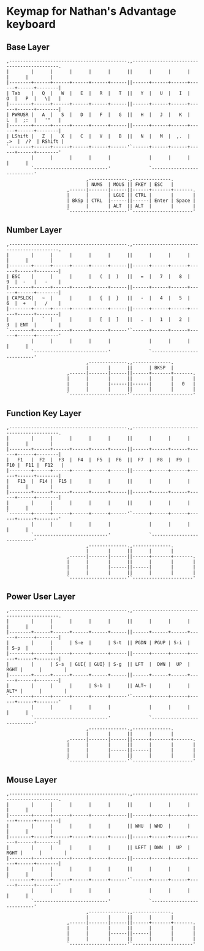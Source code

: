 # Keymap for Nathan's Advantage keyboard


## Base Layer

	,-------------------------------------------.,-------------------------------------------.
	|        |      |      |      |      |      ||      |      |      |      |      |        |
	|--------+------+------+------+------+------||------+------+------+------+------+--------|
	| Tab    |   Q  |   W  |   E  |   R  |   T  ||   Y  |   U  |   I  |   O  |   P  |   \|   |
	|--------+------+------+------+------+------||------+------+------+------+------+--------|
	| PWRUSR |   A  |   S  |   D  |   F  |   G  ||   H  |   J  |   K  |   L  |  ;:  |   '"   |
	|--------+------+------+------+------+------||------+------+------+------+------+--------|
	| LShift |   Z  |   X  |   C  |   V  |   B  ||   N  |   M  |  ,.  |  .>  |  /?  | RShift |
	`--------+------+------+------+------+------'`------+------+------+------+------+--------'
	         |      |      |      |      |              |      |      |      |      |
	         `---------------------------'              `---------------------------'
	                             ,--------------.,--------------.
	                             | NUMS  | MOUS || FKEY | ESC   |
	                      ,------|-------|------||------+-------+-------.
	                      |      |       | LGUI || CTRL |       |       |
	                      | BkSp | CTRL  |------||------| Enter | Space |
	                      |      |       | ALT  || ALT  |       |       |
	                      `---------------------'`----------------------'


## Number Layer

	,-------------------------------------------.,-------------------------------------------.
	|        |      |      |      |      |      ||      |      |      |      |      |        |
	|--------+------+------+------+------+------||------+------+------+------+------+--------|
	| ESC    |      |      |      |   (  |  )   ||   =  |   7  |   8  |   9  |  -   |   -    |
	|--------+------+------+------+------+------||------+------+------+------+------+--------|
	| CAPSLCK|   ~  |      |      |   {  |  }   ||   -  |   4  |   5  |   6  |  +   |   /    |
	|--------+------+------+------+------+------||------+------+------+------+------+--------|
	|        |   `  |      |      |   [  |  ]   ||   .  |   1  |   2  |   3  | ENT  |        |
	`--------+------+------+------+------+------'`------+------+------+------+------+--------'
	         |      |      |      |      |              |      |      |      |      |
	         `---------------------------'              `---------------------------'
	                             ,--------------.,--------------.
	                             |       |      ||      | BKSP  |
	                      ,------|-------|------||------+-------+-------.
	                      |      |       |      ||      |       |       |
	                      |      |       |------||------|       |   0   |
	                      |      |       |      ||      |       |       |
	                      `---------------------'`----------------------'


## Function Key Layer

	,-------------------------------------------.,-------------------------------------------.
	|        |      |      |      |      |      ||      |      |      |      |      |        |
	|--------+------+------+------+------+------||------+------+------+------+------+--------|
	|   F1   |  F2  |  F3  |  F4  |  F5  |  F6  ||  F7  |  F8  |  F9  |  F10 |  F11 |  F12   |
	|--------+------+------+------+------+------||------+------+------+------+------+--------|
	|   F13  |  F14 |  F15 |      |      |      ||      |      |      |      |      |        |
	|--------+------+------+------+------+------||------+------+------+------+------+--------|
	|        |      |      |      |      |      ||      |      |      |      |      |        |
	`--------+------+------+------+------+------'`------+------+------+------+------+--------'
	         |      |      |      |      |              |      |      |      |      |
	         `---------------------------'              `---------------------------'
	                             ,--------------.,--------------.
	                             |       |      ||      |       |
	                      ,------|-------|------||------+-------+-------.
	                      |      |       |      ||      |       |       |
	                      |      |       |------||------|       |       |
	                      |      |       |      ||      |       |       |
	                      `---------------------'`----------------------'


## Power User Layer

	,-------------------------------------------.,-------------------------------------------.
	|        |      |      |      |      |      ||      |      |      |      |      |        |
	|--------+------+------+------+------+------||------+------+------+------+------+--------|
	|        |      |      | S-e  |      | S-t  || PGDN | PGUP | S-i  |      | S-p  |        |
	|--------+------+------+------+------+------||------+------+------+------+------+--------|
	|        |      | S-s  | GUI{ | GUI} | S-g  || LFT  |  DWN |  UP  | RGHT |      |        |
	|--------+------+------+------+------+------||------+------+------+------+------+--------|
	|        |      |      |      | S-b  |      || ALT~ |      |      | ALT* |      |        |
	`--------+------+------+------+------+------'`------+------+------+------+------+--------'
	         |      |      |      |      |              |      |      |      |      |
	         `---------------------------'              `---------------------------'
	                             ,--------------.,--------------.
	                             |       |      ||      |       |
	                      ,------|-------|------||------+-------+-------.
	                      |      |       |      ||      |       |       |
	                      |      |       |------||------|       |       |
	                      |      |       |      ||      |       |       |
	                      `---------------------'`----------------------'


## Mouse Layer

	,-------------------------------------------.,-------------------------------------------.
	|        |      |      |      |      |      ||      |      |      |      |      |        |
	|--------+------+------+------+------+------||------+------+------+------+------+--------|
	|        |      |      |      |      |      || WHU  | WHD  |      |      |      |        |
	|--------+------+------+------+------+------||------+------+------+------+------+--------|
	|        |      |      |      |      |      || LEFT | DWN  |  UP  | RGHT |      |        |
	|--------+------+------+------+------+------||------+------+------+------+------+--------|
	|        |      |      |      |      |      ||      |      |      |      |      |        |
	`--------+------+------+------+------+------'`------+------+------+------+------+--------'
	         |      |      |      |      |              |      |      |      |      |
	         `---------------------------'              `---------------------------'
	                             ,--------------.,--------------.
	                             |       |      ||      |       |
	                      ,------|-------|------||------+-------+-------.
	                      |      |       |      ||      |       |       |
	                      |      |       |------||------|       |       |
	                      |      |       |      ||      |       |       |
	                      `---------------------'`----------------------'
